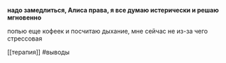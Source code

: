 **надо замедлиться, Алиса права, я все думаю истерически и решаю мгновенно**

  

попью еще кофеек и посчитаю дыхание, мне сейчас не из-за чего стрессовая

 [[терапия]] #выводы
